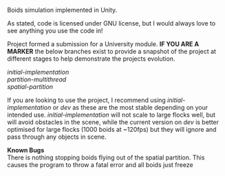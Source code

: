 Boids simulation implemented in Unity.

As stated, code is licensed under GNU license, but I would always love to see anything you use the code in!

Project formed a submission for a University module. **IF YOU ARE A MARKER** the below branches exist to provide a snapshot of the project at different stages to help demonstrate the projects evolution.  

*initial-implementation*  
*partition-multithread*  
*spatial-partition*  

If you are looking to use the project, I recommend using *initial-implementation* or *dev* as these are the most stable depending on your intended use. *initial-implementation* will not scale to large flocks well, but will avoid obstacles in the scene, while the current version on *dev* is better optimised for large flocks (1000 boids at ~120fps) but they will ignore and pass through any objects in scene.

**Known Bugs**  
There is nothing stopping boids flying out of the spatial partition. This causes the program to throw a fatal error and all boids just freeze
